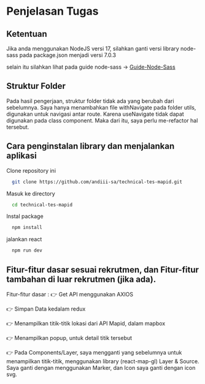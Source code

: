 # Penjelasan Tugas

## Ketentuan

Jika anda menggunakan NodeJS versi 17, silahkan ganti versi library node-sass pada package.json menjadi versi 7.0.3

selain itu silahkan lihat pada guide node-sass -> [Guide-Node-Sass](https://www.npmjs.com/package/node-sass)

## Struktur Folder

Pada hasil pengerjaan, struktur folder tidak ada yang berubah dari sebelumnya.
Saya hanya menambahkan file withNavigate pada folder utils, digunakan untuk navigasi antar route. Karena useNavigate tidak dapat digunakan pada class component. Maka dari itu, saya perlu me-refactor hal tersebut.

## Cara penginstalan library dan menjalankan aplikasi

Clone repository ini

```bash
  git clone https://github.com/andiii-sa/technical-tes-mapid.git
```

Masuk ke directory

```bash
  cd technical-tes-mapid
```

Instal package

```bash
  npm install
```

jalankan react

```bash
  npm run dev
```

## Fitur-fitur dasar sesuai rekrutmen, dan Fitur-fitur tambahan di luar rekrutmen (jika ada).

Fitur-fitur dasar :
👉 Get API menggunakan AXIOS

👉 Simpan Data kedalam redux

👉 Menampilkan titik-titik lokasi dari API Mapid, dalam mapbox

👉 Menampilkan popup, untuk detail titik tersebut

👉 Pada Components/Layer, saya mengganti yang sebelumnya untuk menampilkan titik-titik, menggunakan library (react-map-gl) Layer & Source. Saya ganti dengan menggunakan Marker, dan Icon saya ganti dengan icon svg.
